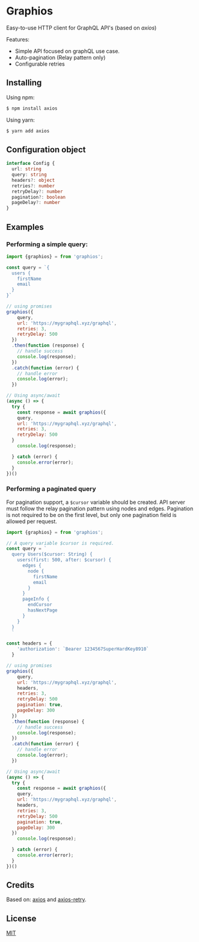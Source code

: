 # Graphios

Easy-to-use HTTP client for GraphQL API's (based on *axios*)

Features:

- Simple API focused on graphQL use case.
- Auto-pagination (Relay pattern only)
- Configurable retries

## Installing

Using npm:

```bash
$ npm install axios
```

Using yarn:

```bash
$ yarn add axios
```

## Configuration object

```typescript
interface Config {
  url: string
  query: string
  headers?: object
  retries?: number
  retryDelay?: number
  pagination?: boolean
  pageDelay?: number
}
```

## Examples

### Performing a simple query:

```js
import {graphios} = from 'graphios';

const query = `{
  users {
    firstName
    email
  }
}`

// using promises
graphios({
    query,
    url: 'https://mygraphql.xyz/graphql',
    retries: 3,
    retryDelay: 500
  })
  .then(function (response) {
    // handle success
    console.log(response);
  })
  .catch(function (error) {
    // handle error
    console.log(error);
  })

// Using async/await
(async () => {
  try {
    const response = await graphios({
    query,
    url: 'https://mygraphql.xyz/graphql',
    retries: 3,
    retryDelay: 500
  }
    console.log(response);

  } catch (error) {
    console.error(error);
  }
})()
```

### Performing a paginated query

For pagination support, a `$cursor` variable should be created. API server must follow the relay pagination pattern using nodes and edges. Pagination is not required to be on the first level, but only one pagination field is allowed per request.

```js
import {graphios} = from 'graphios';

// A query variable $cursor is required.
const query = `
  query Users($cursor: String) {
    users(first: 500, after: $cursor) {
      edges {
        node {
          firstName
          email
        }
      }
      pageInfo {
        endCursor
        hasNextPage
      }
    }
  }
  `

const headers = {
    'authorization': `Bearer 1234567SuperHardKey8910`
  }

// using promises
graphios({
    query,
    url: 'https://mygraphql.xyz/graphql',
    headers,
    retries: 3,
    retryDelay: 500
    pagination: true,
    pageDelay: 300
  })
  .then(function (response) {
    // handle success
    console.log(response);
  })
  .catch(function (error) {
    // handle error
    console.log(error);
  })

// Using async/await
(async () => {
  try {
    const response = await graphios({
    query,
    url: 'https://mygraphql.xyz/graphql',
    headers,
    retries: 3,
    retryDelay: 500
    pagination: true,
    pageDelay: 300
  })
    console.log(response);

  } catch (error) {
    console.error(error);
  }
})()
```

## Credits

Based on: [axios](https://github.com/axios/axios) and [axios-retry](https://github.com/softonic/axios-retry).

## License

[MIT](LICENSE)
